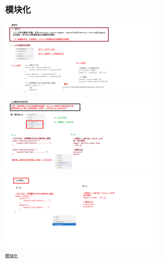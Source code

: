 # 模块化

![](../../doc/day04/day04随堂笔记/06-模块化es5写法l.png)

![](../../doc/day04/day04随堂笔记/07-模块化es6写法l.png)

![](../../doc/day04/day04随堂笔记/08-模块化es6写法2.png)

[模块化](../../doc/day04/day04项目【项目前端相关基础知识二】/08-模块化.ziw)
